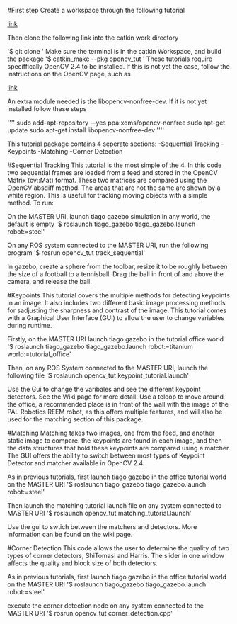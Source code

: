 #First step
Create a workspace through the following tutorial

[link](http://wiki.ros.org/catkin/Tutorials/create_a_workspace)

Then clone the following link into the catkin work directory

'$ git clone <directory>
'
Make sure the terminal is in the catkin Workspace, and build the package
'$ catkin_make --pkg opencv_tut 
'
These tutorials require speciffically OpenCV 2.4 to be installed. If this is not yet the case, follow the instructions on the OpenCV page, such as 

[link](http://docs.opencv.org/2.4/doc/tutorials/introduction/linux_install/linux_install.html)

An extra module needed is the libopencv-nonfree-dev. If it is not yet installed follow these steps

''''
sudo add-apt-repository --yes ppa:xqms/opencv-nonfree
sudo apt-get update
sudo apt-get install libopencv-nonfree-dev
''''

This tutorial package contains 4 seperate sections:
-Sequential Tracking
-Keypoints
-Matching
-Corner Detection


#Sequential Tracking
This tutorial is the most simple of the 4. In this code two sequential frames are loaded from a feed and stored in the OpenCV Matrix (cv::Mat) format. These two matrices are compared using the OpenCV absdiff method. The areas that are not the same are shown by a white region. This is useful for tracking moving objects with a simple method. To run:

On the MASTER URI, launch tiago gazebo simulation in any world, the default is empty
'$ roslaunch tiago_gazebo tiago_gazebo.launch robot:=steel'

On any ROS system connected to the MASTER URI, run the following program
'$ rosrun opencv_tut track_sequential'

In gazebo, create a sphere from the toolbar, resize it to be roughly between the size of a football to a tennisball. Drag the ball in front of and above the camera, and release the ball.



#Keypoints
This tutorial covers the multiple methods for detecting keypoints in an image. It also includes two different basic image processing methods for sadjusting the sharpness and contrast of the image. This tutorial comes with a Graphical User Interface (GUI) to allow the user to change variables during runtime.

Firstly, on the MASTER URI launch tiago gazebo in the tutorial office world
'$ roslaunch tiago_gazebo tiago_gazebo.launch robot:=titanium world:=tutorial_office'

Then, on any ROS System connected to the MASTER URI, launch the following file
'$ roslaunch opencv_tut keypoint_tutorial.launch'

Use the Gui to change the varibales and see the different keypoint detectors. See the Wiki page for more detail. Use a teleop to move around the office, a recommended place is in front of the wall with the image of the PAL Robotics REEM robot, as this offers multiple features, and will also be used for the matching section of this package.



#Matching
Matching takes two images, one from the feed, and another static image to compare. the keypoints are found in each image, and then the data structures that hold these keypoints are compared using a matcher. The GUI offers the ability to switch between most types of Keypoint Detector and matcher available in OpenCV 2.4.

As in previous tutorials, first launch tiago gazebo in the office tutorial world on the MASTER URI
'$ roslaunch tiago_gazebo tiago_gazebo.launch robot:=steel'

Then launch the matching tutorial launch file on any system connected to MASTER URI
'$ roslaunch opencv_tut matching_tutorial.launch'

Use the gui to swtich between the matchers and detectors. More information can be found on the wiki page.



#Corner Detection
This code allows the user to determine the quality of two types of corner detectors, ShiTomasi and Harris. The slider in one window affects the quality and block size of both detectors.

As in previous tutorials, first launch tiago gazebo in the office tutorial world on the MASTER URI
'$ roslaunch tiago_gazebo tiago_gazebo.launch robot:=steel'

execute the corner detection node on any system connected to the MASTER URI
'$ rosrun opencv_tut corner_detection.cpp'